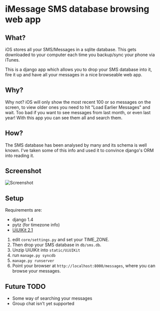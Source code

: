 iMessage SMS database browsing web app
======================================

What?
-----
iOS stores all your SMS/Messages in a sqlite database. This gets downloaded to your computer each time you backup/sync your phone via iTunes.

This is a django app which allows you to drop your SMS database into it, fire it up and have all your messages in a nice browseable web app.

Why?
----
Why not? iOS will only show the most recent 100 or so messages on the screen, to view older ones you need to hit "Load Earlier Messages" and wait. Too bad if you want to see messages from last month, or even last year! With this app you can see them all and search them.

How?
----
The SMS database has been analysed by many and its schema is well known. I've taken some of this info and used it to convince django's ORM into reading it.

Screenshot
----------
![Screenshot](https://github.com/jsok/django-imessage/master/screenshot.png)

Setup
-----
Requirements are:
 - django 1.4
 - pytz (for timezone info)
 - [UiUIKit 2.1](http://code.google.com/p/iphone-universal/)

1. edit `core/settings.py` and set your TIME_ZONE.
2. Then drop your SMS database in `db/sms.db`.
3. Unzip UiUIKit into `static/UiUIKit`
4. run `manage.py syncdb`
5. `manage.py runserver`
6. Point your browser at `http://localhost:8000/messages`, where you can browse your messages.

Future TODO
-----------
 - Some way of searching your messages
 - Group chat isn't yet supported

